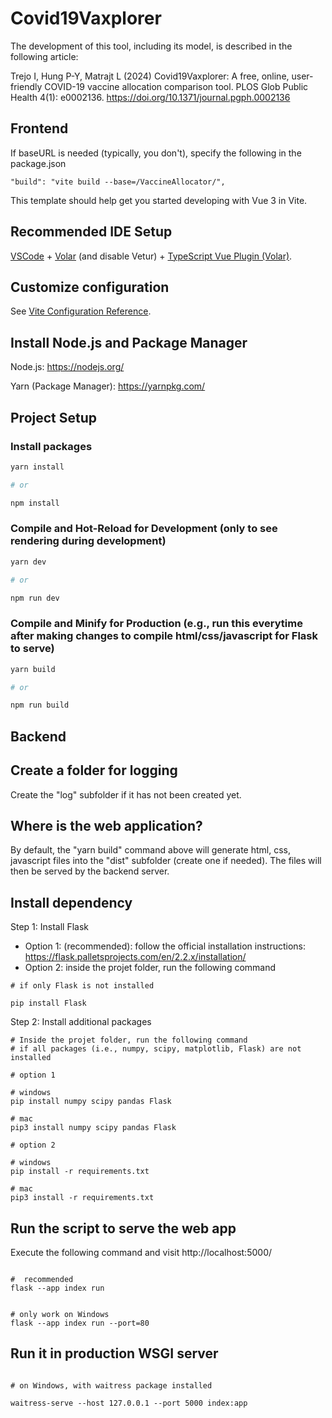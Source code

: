 # Covid19Vaxplorer

The development of this tool, including its model, is described in the following article:

Trejo I, Hung P-Y, Matrajt L (2024) Covid19Vaxplorer: A free, online, user-friendly COVID-19 vaccine allocation comparison tool. PLOS Glob Public Health 4(1): e0002136. https://doi.org/10.1371/journal.pgph.0002136

## Frontend

If baseURL is needed (typically, you don't), specify the following in the package.json

```
"build": "vite build --base=/VaccineAllocator/",

```


This template should help get you started developing with Vue 3 in Vite.

## Recommended IDE Setup

[VSCode](https://code.visualstudio.com/) + [Volar](https://marketplace.visualstudio.com/items?itemName=johnsoncodehk.volar) (and disable Vetur) + [TypeScript Vue Plugin (Volar)](https://marketplace.visualstudio.com/items?itemName=johnsoncodehk.vscode-typescript-vue-plugin).

## Customize configuration

See [Vite Configuration Reference](https://vitejs.dev/config/).



## Install Node.js and Package Manager

Node.js: https://nodejs.org/

Yarn (Package Manager): https://yarnpkg.com/


## Project Setup

### Install packages

```sh
yarn install

# or

npm install
```

### Compile and Hot-Reload for Development (only to see rendering during development)

```sh
yarn dev

# or

npm run dev
```

### Compile and Minify for Production (e.g., run this everytime after making changes to compile html/css/javascript for Flask to serve)

```sh
yarn build

# or

npm run build
```

## Backend

## Create a folder for logging

Create the "log" subfolder if it has not been created yet.

## Where is the web application?

By default, the "yarn build" command above will generate html, css, javascript files into the "dist"  subfolder (create one if needed). The files will then be served by the backend server.

## Install dependency

Step 1: Install Flask
- Option 1: (recommended): follow the official installation instructions: https://flask.palletsprojects.com/en/2.2.x/installation/
- Option 2: inside the projet folder, run the following command

```
# if only Flask is not installed

pip install Flask

```

Step 2: Install additional packages

```
# Inside the projet folder, run the following command
# if all packages (i.e., numpy, scipy, matplotlib, Flask) are not installed

# option 1

# windows
pip install numpy scipy pandas Flask

# mac
pip3 install numpy scipy pandas Flask

# option 2 

# windows
pip install -r requirements.txt

# mac
pip3 install -r requirements.txt

```

## Run the script to serve the web app

Execute the following command and visit http://localhost:5000/

```

#  recommended
flask --app index run


# only work on Windows
flask --app index run --port=80

```

## Run it in production WSGI server

```

# on Windows, with waitress package installed

waitress-serve --host 127.0.0.1 --port 5000 index:app

```
